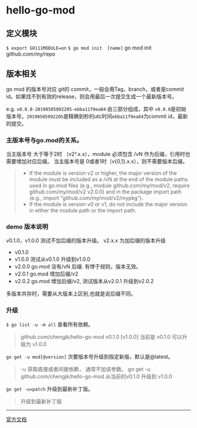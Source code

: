 # hello-go-mod

## 定义模块
`$ export GO111MODULE=on` 
`$ go mod init  [name]`  go mod init github.com/my/repo


## 版本相关

go mod 的版本号对应 git的 commit，一般会用Tag，branch，或者是commit id。如果找不到有效的release，则会用最后一次提交生成一个最新版本号。

e.g. `v0.0.0-20190505092205-ebba11f9ea84`
由三部分组成，其中 `v0.0.0`是初始版本号，`20190505092205`是精确到秒的utc时间`ebba11f9ea84`为commit id，最新的提交。  


### 主版本号与go.mod的关系。

当主版本号 大于等于2时 （v2^.x.x），module 必须包含 /vN 作为后缀，引用时也需要增加对应后缀。
当主版本号是 0或者1时（v{0,1}.x.x），则不需要版本后缀。

>- If the module is version v2 or higher, the major version of the module must be included as a /vN at the end of the module paths used in go.mod files (e.g., module github.com/my/mod/v2, require github.com/my/mod/v2 v2.0.0) and in the package import path (e.g., import "github.com/my/mod/v2/mypkg").
>- If the module is version v0 or v1, do not include the major version in either the module path or the import path.

### demo 版本说明
v0.1.0，v1.0.0 测试不加后缀的版本升级。 v2.x.x 为加后缀的版本升级

- v0.1.0 
- v1.0.0 测试从v0.1.0 升级到v1.0.0
- v2.0.0 go.mod 没有/vN 后缀. 有悖于规则，版本无效。
- v2.0.1 go.mod 增加后缀/v2
- v2.0.2 go.mod 增加后缀/v2, 测试版本从v2.0.1 升级到v2.0.2

多版本共存时，需要从大版本上区别,也就是说后缀不同。

### 升级
`$ go list -u -m all`  查看所有依赖。
> github.com/chengjk/hello-go-mod v0.1.0 [v1.0.0] 
> 当前是 v0.1.0 可以升级为 v1.0.0




`go get -u mod[@version]` 次要版本号升级到指定新版，默认是@latest。
> -u 获取直接或者间接依赖， 通常不加该参数。
> go get -u github.com/chengjk/hello-go-mod 
从当前的v0.1.0 升级到 v1.0.0

`go get -u=patch` 升级到最新补丁版。
> 升级到最新补丁版



---

[官方文档](https://github.com/golang/go/wiki/Modules#how-to-use-modules)